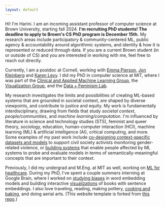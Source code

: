 ```yaml
---
layout: default
---
```


Hi! I'm Harini. I am an incoming assistant professor of computer science at Brown University, starting fall 2024. **I'm recruiting PhD students! The deadline to apply to Brown's CS PhD program is December 15th.** My research areas include participatory & community-centered ML, public agency & accountability around algorithmic systems, and identity & how it is represented or reduced through data. If you are a current Brown student (in or outside of CS) and you are interested in working with me, feel free to reach out directly.  

Currently, I am a postdoc at Cornell, working with [Emma Pierson](https://www.cs.cornell.edu/~emmapierson/), [Jon Kleinberg](https://www.cs.cornell.edu/home/kleinber/) and [Karen Levy](https://www.karen-levy.net/).  I did my PhD in computer science at MIT, where I was part of the [Clinical and Applied Machine Learning Group](https://ddig.csail.mit.edu/), the [Visualization Group](http://vis.csail.mit.edu/), and the [Data + Feminism Lab](https://dataplusfeminism.mit.edu/). 

My research investigates the limits and possibilities of creating ML-based systems that are grounded in societal context, are shaped by diverse viewpoints, and contribute to justice and equity. My work is fundamentally interdisciplinary, drawing from fields that study _societal context_, _people/communities_, and _machine learning/computation_.  I'm influenced by literature in science and technology studies (STS), feminist and queer theory, sociology, education, human-computer interaction (HCI), machine learning (ML) & artificial intelligence (AI), critical computing, and more. Some examples of my past work include [co-designing context-specific datasets and models](https://dl.acm.org/doi/10.1145/3531146.3533132) to support civil society activists monitoring gender-related violence, or [building systems](https://dl.acm.org/doi/10.1145/3544548.3581482) that enable people affected by ML systems to probe and evaluate models in terms of semantically-meaningful concepts that are important to their context.  

Previously, I did my undergrad and M.Eng. at MIT as well, working on [ML for healthcare](http://proceedings.mlr.press/v68/suresh17a/suresh17a.pdf). During my PhD, I've spent a couple summers interning at Google Brain, where I worked on [studying biases](https://arxiv.org/pdf/2011.03395.pdf) in word embedding models and building interactive [visualizations](https://github.com/PAIR-code/book-viz) of books with sentence embeddings. I also love traveling, reading, making pottery, [cooking and baking](https://www.instagram.com/thebubblesbakery/), and doing aerial arts. (This website template is forked from [this repo](https://github.com/ankitsultana/researcher).)
